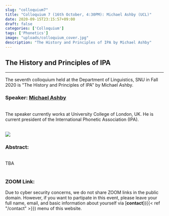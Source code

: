 ```yaml
---
slug: "colloquium7"
title: "Colloquium 7 (16th October, 4:30PM): Michael Ashby (UCL)"
date: 2020-09-15T23:15:57+09:00
draft: false
categories: ['Colloquium']
tags: ['Phonetics']
image: "uploads/colloquium_cover.jpg"
description: "The History and Principles of IPA by Michael Ashby"
---
```


## The History and Principles of IPA
***

The seventh colloquium held at the Department of Linguistics, SNU in Fall 2020 is "The History and Principles of IPA" by Michael Ashby. 

### Speaker: <a class=intro-link href="https://iris.ucl.ac.uk/iris/browse/profile?upi=MGASH64">Michael Ashby</a>
<br/>
The speaker currently works at University College of London, UK. He is current president of the International Phonetic Association (IPA).
<br/><br/>

![ ](/profiles/Michael_Ashby_image.jpg#floatleft)

### Abstract: 
<br/>
TBA
<br/><br/>

### ZOOM Link:
Due to cyber security concerns, we do not share ZOOM links in the public domain. However, if you want to partipate in this event, please leave your full name, email, and basic information about yourself via [**contact**]({{< ref "/contact" >}}) menu of this website.